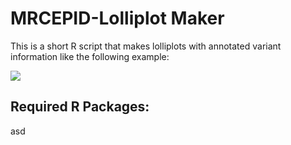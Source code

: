 # MRCEPID-Lolliplot Maker

This is a short R script that makes lolliplots with annotated variant information like the following example:

![](https://github.com/mrcepid-rap/mrcepid-lolliplotmaker/blob/main/images/RAPPipeline.png)

## Required R Packages:

asd

